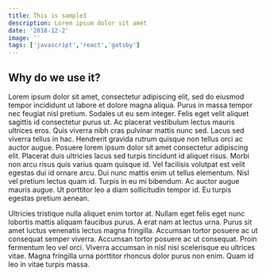 ```yaml
---
title: This is sample3
description: Lorem ipsum dolor sit amet
date: '2018-12-2'
image: ''
tags: ['javascript','react','gatsby']
---
```


## Why do we use it?

Lorem ipsum dolor sit amet, consectetur adipiscing elit, sed do eiusmod tempor incididunt ut labore et dolore magna aliqua. Purus in massa tempor nec feugiat nisl pretium. Sodales ut eu sem integer. Felis eget velit aliquet sagittis id consectetur purus ut. Ac placerat vestibulum lectus mauris ultrices eros. Quis viverra nibh cras pulvinar mattis nunc sed. Lacus sed viverra tellus in hac. Hendrerit gravida rutrum quisque non tellus orci ac auctor augue. Posuere lorem ipsum dolor sit amet consectetur adipiscing elit. Placerat duis ultricies lacus sed turpis tincidunt id aliquet risus. Morbi non arcu risus quis varius quam quisque id. Vel facilisis volutpat est velit egestas dui id ornare arcu. Dui nunc mattis enim ut tellus elementum. Nisl vel pretium lectus quam id. Turpis in eu mi bibendum. Ac auctor augue mauris augue. Ut porttitor leo a diam sollicitudin tempor id. Eu turpis egestas pretium aenean.

Ultricies tristique nulla aliquet enim tortor at. Nullam eget felis eget nunc lobortis mattis aliquam faucibus purus. A erat nam at lectus urna. Purus sit amet luctus venenatis lectus magna fringilla. Accumsan tortor posuere ac ut consequat semper viverra. Accumsan tortor posuere ac ut consequat. Proin fermentum leo vel orci. Viverra accumsan in nisl nisi scelerisque eu ultrices vitae. Magna fringilla urna porttitor rhoncus dolor purus non enim. Quam id leo in vitae turpis massa.
